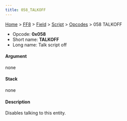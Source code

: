 ```yaml
---
title: 058_TALKOFF
---
```


[Home](../../../../Main_Page.md) > [FF8](../../../../FF8.md) > [Field](../../../Field.md) > [Script](../../Script.md) > [Opcodes](../Opcodes.md) > 058 TALKOFF

-   Opcode: **0x058**
-   Short name: **TALKOFF**
-   Long name: Talk script off

#### Argument

none

#### Stack

none

#### Description

Disables talking to this entity.
